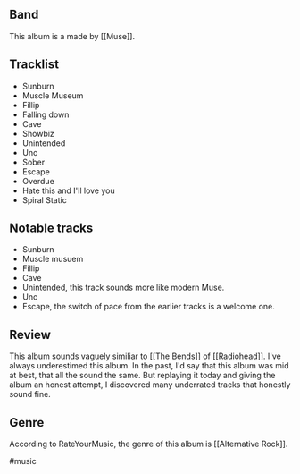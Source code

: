 ## Band
This album is a made by [[Muse]].
## Tracklist
- Sunburn
- Muscle Museum
- Fillip
- Falling down
- Cave
- Showbiz
- Unintended
- Uno
- Sober
- Escape
- Overdue
- Hate this and I'll love you
- Spiral Static
## Notable tracks
- Sunburn
- Muscle musuem
- Fillip
- Cave
- Unintended, this track sounds more like modern Muse.
- Uno
- Escape, the switch of pace from the earlier tracks is a welcome one.
## Review
This album sounds vaguely similiar to [[The Bends]] of [[Radiohead]]. I've always underestimed this album. In the past, I'd say that this album was mid at best, that all the sound the same. But replaying it today and giving the album an honest attempt, I discovered many underrated tracks that honestly sound fine.
## Genre
According to RateYourMusic, the genre of this album is [[Alternative Rock]].

#music